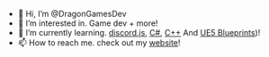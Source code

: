 - 👋 Hi, I’m @DragonGamesDev
- 👀 I’m interested in. Game dev + more!
- 🌱 I’m currently learning. [discord.js](https://discord.js.org/docs/packages/core/0.6.0), [C#](https://learn.microsoft.com/en-us/dotnet/csharp/), [C++](https://learn.microsoft.com/en-us/cpp/cpp) And [UE5 Blueprints](https://docs.unrealengine.com/5.2/en-US/blueprints-visual-scripting-in-unreal-engine/))!
- 📫 How to reach me. check out my [website](https://dexterwheatcroft.uk)!

<!---
DragonGamesDev/DragonGamesDev is a ✨ special ✨ repository because its `README.md` (this file) appears on your GitHub profile.
You can click the Preview link to take a look at your changes.
--->
